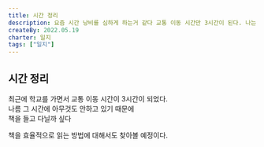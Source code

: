 ```yaml
---
title: 시간 정리
description: 요즘 시간 낭비를 심하게 하는거 같다 교통 이동 시간만 3시간이 된다. 나는 그 동안 아무것도 안한다. 정리할 필요가 있어보인다.
createBy: 2022.05.19
charter: 일지
tags: ["일지"]
---
```


## 시간 정리

최근에 학교를 가면서 교통 이동 시간이 3시간이 되었다.  
나름 그 시간에 아무것도 안하고 있기 때문에  
책을 들고 다닐까 싶다

책을 효율적으로 읽는 방법에 대해서도 찾아볼 예정이다.
